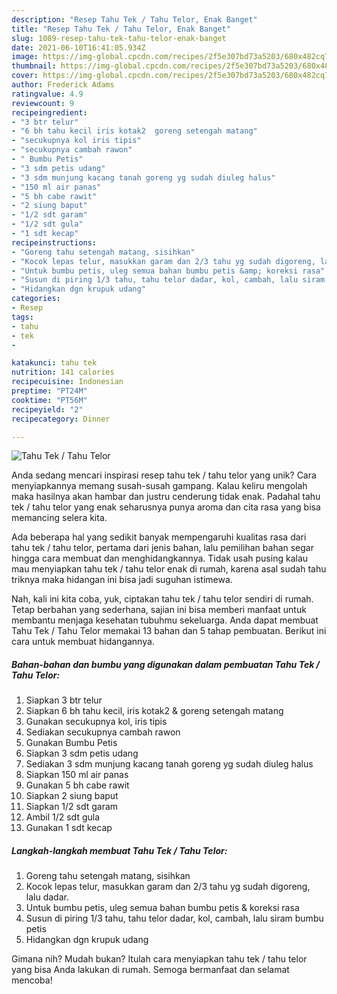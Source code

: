 ```yaml
---
description: "Resep Tahu Tek / Tahu Telor, Enak Banget"
title: "Resep Tahu Tek / Tahu Telor, Enak Banget"
slug: 1089-resep-tahu-tek-tahu-telor-enak-banget
date: 2021-06-10T16:41:05.934Z
image: https://img-global.cpcdn.com/recipes/2f5e307bd73a5203/680x482cq70/tahu-tek-tahu-telor-foto-resep-utama.jpg
thumbnail: https://img-global.cpcdn.com/recipes/2f5e307bd73a5203/680x482cq70/tahu-tek-tahu-telor-foto-resep-utama.jpg
cover: https://img-global.cpcdn.com/recipes/2f5e307bd73a5203/680x482cq70/tahu-tek-tahu-telor-foto-resep-utama.jpg
author: Frederick Adams
ratingvalue: 4.9
reviewcount: 9
recipeingredient:
- "3 btr telur"
- "6 bh tahu kecil iris kotak2  goreng setengah matang"
- "secukupnya kol iris tipis"
- "secukupnya cambah rawon"
- " Bumbu Petis"
- "3 sdm petis udang"
- "3 sdm munjung kacang tanah goreng yg sudah diuleg halus"
- "150 ml air panas"
- "5 bh cabe rawit"
- "2 siung baput"
- "1/2 sdt garam"
- "1/2 sdt gula"
- "1 sdt kecap"
recipeinstructions:
- "Goreng tahu setengah matang, sisihkan"
- "Kocok lepas telur, masukkan garam dan 2/3 tahu yg sudah digoreng, lalu dadar."
- "Untuk bumbu petis, uleg semua bahan bumbu petis &amp; koreksi rasa"
- "Susun di piring 1/3 tahu, tahu telor dadar, kol, cambah, lalu siram bumbu petis"
- "Hidangkan dgn krupuk udang"
categories:
- Resep
tags:
- tahu
- tek
- 

katakunci: tahu tek  
nutrition: 141 calories
recipecuisine: Indonesian
preptime: "PT24M"
cooktime: "PT56M"
recipeyield: "2"
recipecategory: Dinner

---
```



![Tahu Tek / Tahu Telor](https://img-global.cpcdn.com/recipes/2f5e307bd73a5203/680x482cq70/tahu-tek-tahu-telor-foto-resep-utama.jpg)

Anda sedang mencari inspirasi resep tahu tek / tahu telor yang unik? Cara menyiapkannya memang susah-susah gampang. Kalau keliru mengolah maka hasilnya akan hambar dan justru cenderung tidak enak. Padahal tahu tek / tahu telor yang enak seharusnya punya aroma dan cita rasa yang bisa memancing selera kita.



Ada beberapa hal yang sedikit banyak mempengaruhi kualitas rasa dari tahu tek / tahu telor, pertama dari jenis bahan, lalu pemilihan bahan segar hingga cara membuat dan menghidangkannya. Tidak usah pusing kalau mau menyiapkan tahu tek / tahu telor enak di rumah, karena asal sudah tahu triknya maka hidangan ini bisa jadi suguhan istimewa.


Nah, kali ini kita coba, yuk, ciptakan tahu tek / tahu telor sendiri di rumah. Tetap berbahan yang sederhana, sajian ini bisa memberi manfaat untuk membantu menjaga kesehatan tubuhmu sekeluarga. Anda dapat membuat Tahu Tek / Tahu Telor memakai 13 bahan dan 5 tahap pembuatan. Berikut ini cara untuk membuat hidangannya.

<!--inarticleads1-->

##### Bahan-bahan dan bumbu yang digunakan dalam pembuatan Tahu Tek / Tahu Telor:

1. Siapkan 3 btr telur
1. Siapkan 6 bh tahu kecil, iris kotak2 &amp; goreng setengah matang
1. Gunakan secukupnya kol, iris tipis
1. Sediakan secukupnya cambah rawon
1. Gunakan  Bumbu Petis
1. Siapkan 3 sdm petis udang
1. Sediakan 3 sdm munjung kacang tanah goreng yg sudah diuleg halus
1. Siapkan 150 ml air panas
1. Gunakan 5 bh cabe rawit
1. Siapkan 2 siung baput
1. Siapkan 1/2 sdt garam
1. Ambil 1/2 sdt gula
1. Gunakan 1 sdt kecap




<!--inarticleads2-->

##### Langkah-langkah membuat Tahu Tek / Tahu Telor:

1. Goreng tahu setengah matang, sisihkan
1. Kocok lepas telur, masukkan garam dan 2/3 tahu yg sudah digoreng, lalu dadar.
1. Untuk bumbu petis, uleg semua bahan bumbu petis &amp; koreksi rasa
1. Susun di piring 1/3 tahu, tahu telor dadar, kol, cambah, lalu siram bumbu petis
1. Hidangkan dgn krupuk udang




Gimana nih? Mudah bukan? Itulah cara menyiapkan tahu tek / tahu telor yang bisa Anda lakukan di rumah. Semoga bermanfaat dan selamat mencoba!
